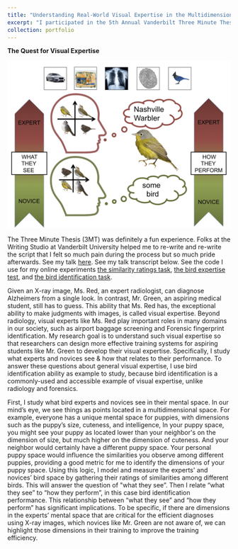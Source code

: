 ```yaml
---
title: "Understanding Real-World Visual Expertise in the Multidimensional Space"
excerpt: "I participated in the 5th Annual Vanderbilt Three Minute Thesis (3MT) Competition and made it to the final round, during which I presented on my thesis work. <br/><img src='/images/3MT_Shen_2017.jpg'>"
collection: portfolio
---
```


<b>The Quest for Visual Expertise</b>

<img src='/images/3MT_Shen_2017.jpg'>


The Three Minute Thesis (3MT) was definitely a fun experience. Folks at the Writing Studio at Vanderbilt University helped me to re-write
and re-write the script that I felt so much pain during the process but so much pride afterwards. See my talk
[here](https://youtu.be/4TrJWAe0r70?t=30m). See my talk transcript below. See the code I use for my online experiments
[the similarity ratings task](https://github.com/mayjh/similarity_ratings),
[the bird expertise test](https://github.com/mayjh/bird_expertise_test), and
[the bird identification task](https://github.com/mayjh/bird_identification).

Given an X-ray image, Ms. Red, an expert radiologist, can diagnose Alzheimers from a single look. In contrast, Mr. Green,
an aspiring medical student, still has to guess. This ability that Ms. Red has, the exceptional ability to make judgments with images,
is called visual expertise. Beyond radiology, visual experts like Ms. Red play important roles in many domains in our society, such
as airport baggage screening and Forensic fingerprint identification. My research goal is to understand such visual expertise so
that researchers can design more effective training systems for aspiring students like Mr. Green to develop their visual expertise.
Specifically, I study what experts and novices see & how that relates to their performance. To answer these questions about general
visual expertise, I use bird identification ability as example to study, because bird identification is a commonly-used and accessible
example of visual expertise, unlike radiology and forensics.

First, I study what bird experts and novices see in their mental space. In our mind’s eye, we see things as points located in a
multidimensional space. For example, everyone has a unique mental space for puppies, with dimensions such as the puppy’s size,
cuteness, and intelligence, In your puppy space, you might see your puppy as located lower than your neighbor's on the dimension of
size, but much higher on the dimension of cuteness. And your neighbor would certainly have a different puppy space. Your personal puppy
space would influence the similarities you observe among different puppies, providing a good metric for me to identify the dimensions of
your puppy space. Using this logic, I model and measure the experts' and novices’ bird space by gathering their ratings of similarities
among different birds. This will answer the question of "what they see”. Then I relate “what they see” to “how they perform”, in this
case bird identification performance. This relationship between “what they see” and “how they perform”  has significant implications.
To be specific, if there are dimensions in the experts’ mental space that are critical for the efficient diagnoses using X-ray images,
which novices like Mr. Green are not aware of, we can highlight those dimensions in their training to improve the training efficiency.
